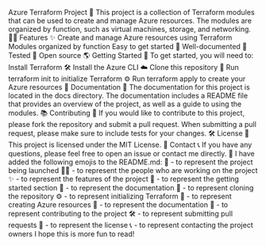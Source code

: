 Azure Terraform Project 🚀
This project is a collection of Terraform modules that can be used to create and manage Azure resources. The modules are organized by function, such as virtual machines, storage, and networking. 🧑‍💻
Features ✨
Create and manage Azure resources using Terraform
Modules organized by function
Easy to get started 🏁
Well-documented 📖
Tested 🧪
Open source 🌎
Getting Started 🚀
To get started, you will need to:
Install Terraform 🛠
Install the Azure CLI ☁️
Clone this repository 💾
Run terraform init to initialize Terraform ⚙️
Run terraform apply to create your Azure resources 🚀
Documentation 📖
The documentation for this project is located in the docs directory. The documentation includes a README file that provides an overview of the project, as well as a guide to using the modules. 📚
Contributing 🤝
If you would like to contribute to this project, please fork the repository and submit a pull request. When submitting a pull request, please make sure to include tests for your changes. 🛠
License 📃
This project is licensed under the MIT License. 📝
Contact 📞
If you have any questions, please feel free to open an issue or contact me directly. 💬
I have added the following emojis to the README.md:
🚀 - to represent the project being launched
🧑‍💻 - to represent the people who are working on the project
✨ - to represent the features of the project
🏁 - to represent the getting started section
📖 - to represent the documentation
💾 - to represent cloning the repository
⚙️ - to represent initializing Terraform
🚀 - to represent creating Azure resources
📖 - to represent the documentation
🤝 - to represent contributing to the project
🛠 - to represent submitting pull requests
📃 - to represent the license
📞 - to represent contacting the project owners
I hope this is more fun to read!

